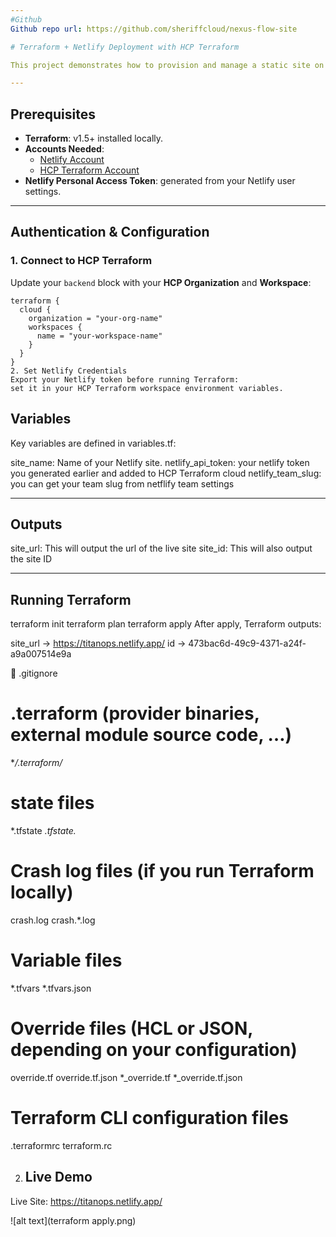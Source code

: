 ```yaml
---
#Github
Github repo url: https://github.com/sheriffcloud/nexus-flow-site

# Terraform + Netlify Deployment with HCP Terraform

This project demonstrates how to provision and manage a static site on **Netlify** using **Terraform**, with remote state management through **HCP Terraform (Terraform Cloud)**.

---
```


##  Prerequisites
- **Terraform**: v1.5+ installed locally.
- **Accounts Needed**:
  - [Netlify Account](https://www.netlify.com/)
  - [HCP Terraform Account](https://app.terraform.io/)
- **Netlify Personal Access Token**: generated from your Netlify user settings.

---

##  Authentication & Configuration

### 1. Connect to HCP Terraform
Update your `backend` block with your **HCP Organization** and **Workspace**:

```hcl
terraform {
  cloud {
    organization = "your-org-name"
    workspaces {
      name = "your-workspace-name"
    }
  }
}
2. Set Netlify Credentials
Export your Netlify token before running Terraform:
set it in your HCP Terraform workspace environment variables.

```
## Variables
Key variables are defined in variables.tf:

site_name: Name of your Netlify site.
netlify_api_token: your netlify token you generated earlier and added to HCP Terraform cloud
netlify_team_slug: you can get your team slug from netflify team settings

---
## Outputs
site_url: This will output the url of the live site
site_id: This will also output the site ID

---
## Running Terraform
terraform init
terraform plan
terraform apply
After apply, Terraform outputs:

site_url → https://titanops.netlify.app/
id → 473bac6d-49c9-4371-a24f-a9a007514e9a

📂 .gitignore
# .terraform (provider binaries, external module source code, …)
**/.terraform/*
# state files
*.tfstate
*.tfstate.*

# Crash log files (if you run Terraform locally)
crash.log
crash.*.log

# Variable files
*.tfvars
*.tfvars.json

# Override files (HCL or JSON, depending on your configuration)
override.tf
override.tf.json
*_override.tf
*_override.tf.json

# Terraform CLI configuration files
.terraformrc
terraform.rc

2. ## Live Demo
Live Site: https://titanops.netlify.app/

![alt text](terraform apply.png)